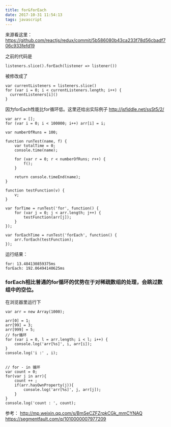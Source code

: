 ```yaml
---
title: for&forEach
date: 2017-10-31 11:54:13
tags: javascript
---
```


来源看这里：https://github.com/reactjs/redux/commit/5b586080b43ca233f78d56cbadf706c933fefd19

之前的代码是

`listeners.slice().forEach(listener => listener())`

被修改成了

```
var currentListeners = listeners.slice()
for (var i = 0; i < currentListeners.length; i++) {
  currentListeners[i]()
}
```

<!--more-->

因为forEach性能比for循环低。这里还给出实际例子 http://jsfiddle.net/ssSt5/2/

```
var arr = [];
for (var i = 0; i < 100000; i++) arr[i] = i;

var numberOfRuns = 100;

function runTest(name, f) {
    var totalTime = 0;
    console.time(name);

    for (var r = 0; r < numberOfRuns; r++) {
        f();
    }

    return console.timeEnd(name);
}

function testFunction(v) {
    v;
}

var forTime = runTest('for', function() {
    for (var j = 0; j < arr.length; j++) {
        testFunction(arr[j]);
    }
});

var forEachTime = runTest('forEach', function() {
    arr.forEach(testFunction);
});

```

运行结果：
```
for: 13.484130859375ms
forEach: 192.06494140625ms
```

### forEach相比普通的for循环的优势在于对稀疏数组的处理，会跳过数组中的空位。

在浏览器里运行下
```
var arr = new Array(1000);

arr[0] = 1;
arr[99] = 3;
arr[999] = 5;
// for循环
for (var i = 0, l = arr.length; i < l; i++) {
    console.log('arr[%s]', i, arr[i]);
}
console.log('i :' , i);


// for - in 循环
var count = 0;
for(var j in arr){
    count ++ ;
    if(arr.hasOwnProperty(j)){
        console.log('arr[%s]', j, arr[j]);
    }
}
console.log('count : ', count);
```




参考：
http://mp.weixin.qq.com/s/BmSeCZFZrpkCGk_mmCYNAQ
https://segmentfault.com/q/1010000007977209